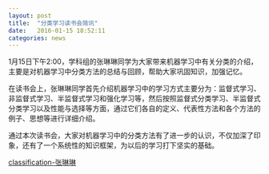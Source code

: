 ```yaml
---
layout: post
title:  "分类学习读书会简讯"
date:   2016-01-15 18:52:11
categories: news
---
```


1月15日下午2:00，学科组的张琳琳同学为大家带来机器学习中有关分类的介绍，主要是对机器学习中分类方法的总结与回顾，帮助大家巩固知识，加强记忆。

在读书会上，张琳琳同学首先介绍机器学习中的学习方式主要分为：监督式学习、非监督式学习、半监督式学习和强化学习等，然后按照监督式分类学习、半监督式分类学习以及性能与选择等方面，通过它们各自的定义、代表性方法和各个方法的例子、思想等进行详细介绍。

通过本次读书会，大家对机器学习中的分类方法有了进一步的认识，不仅加深了印象，还有了一个系统性的知识框架，为以后的学习打下坚实的基础。

<a href ="{{site.url}}/files/2016-01-15-1.pptx">classification-张琳琳</a>
